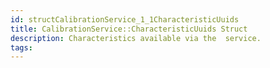 ```yaml
---
id: structCalibrationService_1_1CharacteristicUuids
title: CalibrationService::CharacteristicUuids Struct
description: Characteristics available via the  service.
tags:
---
```

